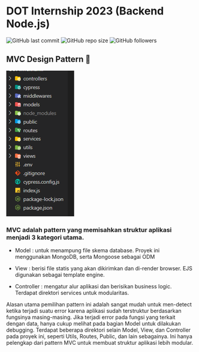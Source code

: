 # DOT Internship 2023 (Backend Node.js)

![GitHub last commit](https://img.shields.io/github/last-commit/jeksilaen/DOT_Internship)
![GitHub repo size](https://img.shields.io/github/repo-size/jeksilaen/DOT_Internship)
![GitHub followers](https://img.shields.io/github/followers/jeksilaen?style=social)


## MVC Design Pattern :bookmark_tabs:
![alt text](https://github.com/jeksilaen/DOT_Internship/blob/main/docs_asset.png?raw=true)

### MVC adalah pattern yang memisahkan struktur aplikasi menjadi 3 kategori utama.

* Model : untuk menampung file skema database. Proyek ini menggunakan MongoDB, serta Mongoose sebagai ODM

* View : berisi file statis yang akan dikirimkan dan di-render browser. EJS digunakan sebagai template engine.

* Controller : mengatur alur aplikasi dan berisikan business logic. Terdapat direktori services untuk modularitas.

Alasan utama pemilihan pattern ini adalah sangat mudah untuk men-detect ketika terjadi suatu error karena aplikasi sudah terstruktur berdasarkan fungsinya masing-masing. Jika terjadi error pada fungsi yang terkait dengan data, hanya cukup melihat pada bagian Model untuk dilakukan debugging. Terdapat beberapa direktori selain Model, View, dan Controller pada proyek ini, seperti Utils, Routes, Public, dan lain sebagainya. Ini hanya pelengkap dari pattern MVC untuk membuat struktur aplikasi lebih modular.
